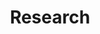 ---
title: "Research"
permalink: /research/
author_profile: false
layout: research
collection: research
classes: wide
header:
    overlay_image: /images/notebook.png
    overlay_filter: rgba(36, 42, 40, 0.3)
---